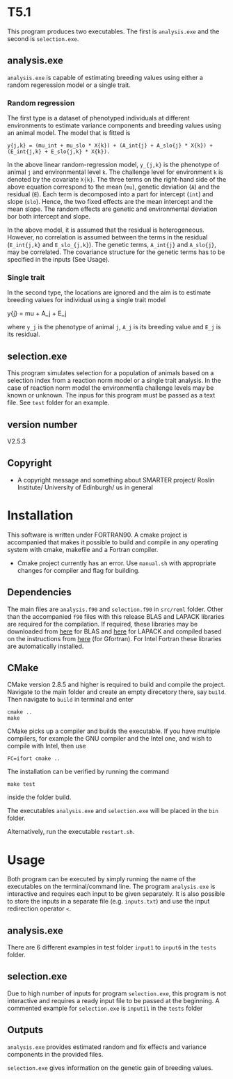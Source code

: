 # T5.1
This program produces two executables. The first is `analysis.exe` and the second is `selection.exe`.

## analysis.exe
`analysis.exe` is capable of estimating breeding values using either a random regeression model or a single trait.

### Random regression
The first type is a dataset of phenotyped individuals at different environments to estimate variance components and breeding values using an animal model. The model that is fitted is

	y{j,k} = (mu_int + mu_slo * X{k}) + (A_int{j} + A_slo{j} * X{k}) + (E_int{j,k} + E_slo{j,k} * X{k}).
	
In the above linear random-regression model, `y_{j,k}` is the phenotype of animal `j` and environmental level `k`. The challenge level for environment `k` is denoted by the covariate `X{k}`. The three terms on the right-hand side of the above equation correspond to the mean (`mu`), genetic deviation (`A`) and the residual (`E`). Each term is decomposed into a part for intercept (`int`) and slope (`slo`). Hence, the two fixed effects are the mean intercept and the mean slope. The random effects are genetic and environmental deviation bor both intercept and slope.

In the above model, it is assumed that the residual is heterogeneous. However, no correlation is assumed between the terms in the residual (`E_int{j,k}` and `E_slo_{j,k}`). The genetic terms, `A_int{j}` and `A_slo{j}`, may be correlated. The covariance structure for the genetic terms has to be specified in the inputs (See Usage). 

### Single trait
In the second type, the locations are ignored and the aim is to estimate breeding values for individual using a single trait model

  y{j} = mu + A_j + E_j

where `y_j` is the phenotype of animal `j`, `A_j` is its breeding value and `E_j` is its residual.

## selection.exe
This program simulates selection for a population of animals based on a selection index from a reaction norm model or a single trait analysis. In the case of reaction norm model the environmentla challenge levels may be known or unknown. The inpus for this program must be passed as a text file. See `test` folder for an example.

## version number
V2.5.3

## Copyright
* A copyright message and something about SMARTER project/ Roslin Institute/ University of Edinburgh/ us in general

# Installation
This software is written under FORTRAN90. A cmake project is accompanied that makes it possible to build and compile in any operating system with cmake, makefile and a Fortran compiler.
* Cmake project currently has an error. Use `manual.sh` with appropriate changes for compiler and flag for building.

## Dependencies
The main files are `analysis.f90` and `selection.f90` in `src/reml` folder. Other than the accompanied `f90` files with this release BLAS and LAPACK libraries are required for the compilation. If required, these libraries may be downloaded from [here](http://www.netlib.org/blas/blas.tgz) for BLAS and [here](http://www.netlib.org/lapack/lapack.tgz) for LAPACK and compiled based on the instructions from [here](https://gcc.gnu.org/wiki/GfortranBuild) (for Gfortran). For Intel Fortran these libraries are automatically installed.

## CMake
CMake version 2.8.5 and higher is required to build and compile the project. Navigate to the main folder and create an empty direcetory there, say `build`. Then navigate to `build` in terminal and enter

``` shell
cmake ..
make
```
CMake picks up a compiler and builds the executable. If you have multiple compilers, for example the GNU compiler and the Intel one, and wish to compile with Intel, then use
``` shell
FC=ifort cmake ..
```

The installation can be verified by running the command
``` shell
make test
```
inside the folder build. 

The executables `analysis.exe` and `selection.exe` will be placed in the `bin` folder.

Alternatively, run the executable `restart.sh`.

# Usage
Both program can be executed by simply running the name of the executables on the terminal/command line. The program `analysis.exe` is interactive and requires each input to be given separately. It is also possible to store the inputs in a separate file (e.g. `inputs.txt`) and use the input redirection operator `<`.

## analysis.exe
There are 6 different examples in test folder `input1` to `input6` in the `tests` folder. 

## selection.exe
Due to high number of inputs for program `selection.exe`, this program is not interactive and requires a ready input file to be passed at the beginning. A commented example for `selection.exe` is `input11` in the `tests` folder

## Outputs
`analysis.exe` provides estimated random and fix effects and variance components in the provided files.

`selection.exe` gives information on the genetic gain of breeding values. 


